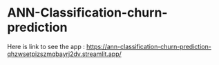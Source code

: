# ANN-Classification-churn-prediction
Here is link to see the app : https://ann-classification-churn-prediction-qhzwsetpizszmqbayrj2dv.streamlit.app/
